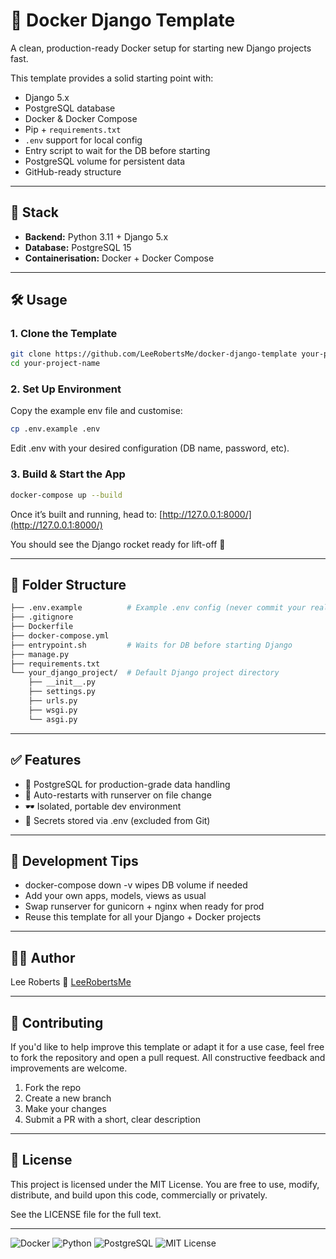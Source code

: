 # 🚀 Docker Django Template

A clean, production-ready Docker setup for starting new Django projects fast.

This template provides a solid starting point with:
- Django 5.x
- PostgreSQL database
- Docker & Docker Compose
- Pip + `requirements.txt`
- `.env` support for local config
- Entry script to wait for the DB before starting
- PostgreSQL volume for persistent data
- GitHub-ready structure

---

## 🧱 Stack

- **Backend:** Python 3.11 + Django 5.x  
- **Database:** PostgreSQL 15  
- **Containerisation:** Docker + Docker Compose

---

## 🛠️ Usage

### 1. Clone the Template

```bash
git clone https://github.com/LeeRobertsMe/docker-django-template your-project-name
cd your-project-name
```

### 2. Set Up Environment
Copy the example env file and customise:

```bash
cp .env.example .env
```
Edit .env with your desired configuration (DB name, password, etc).

### 3. Build & Start the App

```bash
docker-compose up --build
```
Once it’s built and running, head to:
 [http://127.0.0.1:8000/](http://127.0.0.1:8000/)

You should see the Django rocket ready for lift-off 🚀

---

## 📂 Folder Structure

```bash
├── .env.example          # Example .env config (never commit your real .env)
├── .gitignore
├── Dockerfile
├── docker-compose.yml
├── entrypoint.sh         # Waits for DB before starting Django
├── manage.py
├── requirements.txt
└── your_django_project/  # Default Django project directory
    ├── __init__.py
    ├── settings.py
    ├── urls.py
    ├── wsgi.py
    └── asgi.py
```

---

## ✅ Features
- 🐘 PostgreSQL for production-grade data handling
- 🔁 Auto-restarts with runserver on file change
- 🕶️ Isolated, portable dev environment
- 🔐 Secrets stored via .env (excluded from Git)

---

## 🔄 Development Tips
- docker-compose down -v wipes DB volume if needed
- Add your own apps, models, views as usual
- Swap runserver for gunicorn + nginx when ready for prod
- Reuse this template for all your Django + Docker projects

---

## 🧑‍💻 Author
Lee Roberts
 🔗 [LeeRobertsMe](https://github.com/LeeRobertsMe)

---

## 🤝 Contributing

If you'd like to help improve this template or adapt it for a use case, feel free to fork the repository and open a pull request. All constructive feedback and improvements are welcome.

1. Fork the repo
2. Create a new branch
3. Make your changes
4. Submit a PR with a short, clear description

---

## 📜 License
This project is licensed under the MIT License.
You are free to use, modify, distribute, and build upon this code, commercially or privately.

See the LICENSE file for the full text.

---

![Docker](https://img.shields.io/badge/Docker-ready-blue)
![Python](https://img.shields.io/badge/Python-3.11-blue.svg)
![PostgreSQL](https://img.shields.io/badge/PostgreSQL-15-blue)
![MIT License](https://img.shields.io/badge/license-MIT-green.svg)

